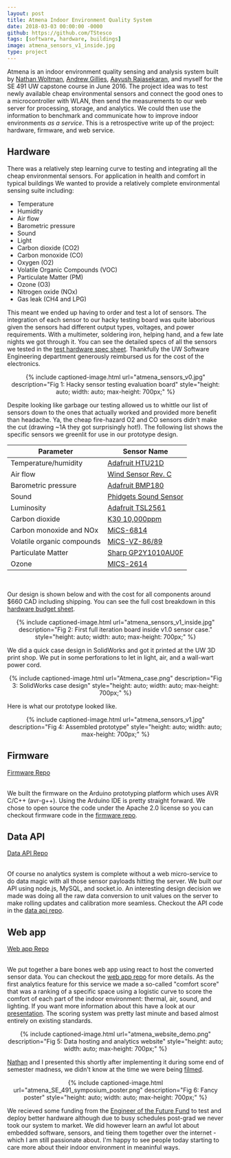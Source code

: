 ```yaml
---
layout: post
title: Atmena Indoor Environment Quality System
date: 2018-03-03 00:00:00 -0000
github: https://github.com/TStesco
tags: [software, hardware, buildings]
image: atmena_sensors_v1_inside.jpg
type: project
---
```

Atmena is an indoor environment quality sensing and analysis system built by [Nathan Woltman][Nathan], [Andrew Gillies][Andrew], [Aayush Rajasekaran][Aayush], and myself for the SE 491 UW capstone course in June 2016. The project idea was to test newly available cheap environmental sensors and connect the good ones to a microcontroller with WLAN, then send the measurements to our web server for processing, storage, and analytics. We could then use the information to benchmark and communicate how to improve indoor environments _as a service_. This is a retrospective write up of the project: hardware, firmware, and web service.

## Hardware

There was a relatively step learning curve to testing and integrating all the cheap environmental sensors. For application in health and comfort in typical buildings We wanted to provide a relatively complete environmental sensing suite including:

* Temperature
* Humidity
* Air flow
* Barometric pressure
* Sound
* Light
* Carbon dioxide (CO2)
* Carbon monoxide (CO)
* Oxygen (O2)
* Volatile Organic Compounds (VOC)
* Particulate Matter (PM)
* Ozone (O3)
* Nitrogen oxide (NOx)
* Gas leak (CH4 and LPG)

This meant we ended up having to order and test a lot of sensors. The integration of each sensor to our hacky testing board was quite laborious given the sensors had different output types, voltages, and power requirements. With a multimeter, soldering iron, helping hand, and a few late nights we got through it. You can see the detailed specs of all the sensors we tested in the [test hardware spec sheet][Atmena_Test_Hardware_Specs]. Thankfully the UW Software Engineering department generously reimbursed us for the cost of the electronics.

<div style="text-align: center;">
{% include captioned-image.html url="atmena_sensors_v0.jpg" description="Fig 1: Hacky sensor testing evaluation board" style="height: auto; width: auto; max-height: 700px;" %}
</div>

Despite looking like garbage our testing allowed us to whittle our list of sensors down to the ones that actually worked and provided more benefit than headache. Ya, the cheap fire-hazard  O2 and CO sensors didn't make the cut (drawing ~1A they got surprisingly hot!). The following list shows the specific sensors we greenlit for use in our prototype design. 


| Parameter | Sensor Name |
| --- | --- |
| Temperature/humidity | [Adafruit HTU21D][AdaHTU21D] |
| Air flow | [Wind Sensor Rev. C][wind_sensor] |
| Barometric pressure | [Adafruit BMP180][barometer] |
| Sound | [Phidgets Sound Sensor][sound_sensor] |
| Luminosity | [Adafruit TSL2561][AdaTSL2561] |
| Carbon dioxide | [K30 10,000ppm][k30] |
| Carbon monoxide and NOx| [MiCS-6814][gas_multi] |
| Volatile organic compounds | [MiCS-VZ-86/89][MiCS-VZ-86_89]|
| Particulate Matter | [Sharp GP2Y1010AU0F][Sharp_GP2Y1010AU0F]|
| Ozone | [MICS-2614][MICS-2614] |

<br>

Our design is shown below and with the cost for all components around $660 CAD including shipping. You can see the full cost breakdown in this [hardware budget sheet][Atmena_Hardware_Cost_v1].

<div style="text-align: center;">
{% include captioned-image.html url="atmena_sensors_v1_inside.jpg" description="Fig 2: First full iteration board inside v1.0 sensor case." style="height: auto; width: auto; max-height: 700px;" %}
</div>

We did a quick case design in SolidWorks and got it printed at the UW 3D print shop. We put in some perforations to let in light, air, and a wall-wart power cord.

<div style="text-align: center;">
{% include captioned-image.html url="Atmena_case.png" description="Fig 3: SolidWorks case design" style="height: auto; width: auto; max-height: 700px;" %}
</div>

Here is what our prototype looked like.

<div style="text-align: center;">
{% include captioned-image.html url="atmena_sensors_v1.jpg" description="Fig 4: Assembled prototype" style="height: auto; width: auto; max-height: 700px;" %}
</div>

## Firmware
<div class="page-links">
<a class="btn btn-secondary" href="https://github.com/TStesco/IEQ-firmware">Firmware Repo</a>
</div>
<br>

We built the firmware on the Arduino prototyping platform which uses AVR C/C++ (avr-g++). Using the Arduino IDE is pretty straight forward. We chose to open source the code under the Apache 2.0 license so you can checkout firmware code in the [firmware repo][firmware-repo].

## Data API
<div class="page-links">
<a class="btn btn-secondary" href="https://github.com/TStesco/IEQ-data-api">Data API Repo</a>
</div>
<br>

Of course no analytics system is complete without a web micro-service to do data magic with all those sensor  payloads hitting the server. We built our API using node.js, MySQL, and socket.io. An interesting design decision we made was doing all the raw data conversion to unit values on the server to make rolling updates and calibration more seamless. Checkout the API code in the [data api repo][data-api-repo].

## Web app
<div class="page-links">
<a class="btn btn-secondary" href="https://github.com/TStesco/IEQ-web-app">Web app Repo</a>
</div>
<br>

We put together a bare bones web app using react to host the converted sensor data. You can checkout the [web app repo][web-app-repo] for more details. As the first analytics feature for this service we made a so-called "comfort score" that was a ranking of a specific space using a logistic curve to score the comfort of each part of the indoor environment: thermal, air, sound, and lighting. If you want more information about this have a look at our [presentation][presentation]. The scoring system was pretty last minute and based almost entirely on existing standards.

<div style="text-align: center;">
{% include captioned-image.html url="atmena_website_demo.png" description="Fig 5: Data hosting and analytics website" style="height: auto; width: auto; max-height: 700px;" %}
</div>

[Nathan][Nathan] and I presented this shortly after implementing it during some end of semester madness, we didn't know at the time we were being [filmed][video].

<div style="text-align: center;">
{% include captioned-image.html url="atmena_SE_491_symposium_poster.png" description="Fig 6: Fancy poster" style="height: auto; width: auto; max-height: 700px;" %}
</div>

We recieved some funding from the [Engineer of the Future Fund][eng_trust] to test and deploy better hardware although due to busy schedules post-grad we never took our system to market. We did however learn an awful lot about embedded software, sensors, and tieing them together over the internet - which I am still passionate about. I'm happy to see people today starting to care more about their indoor environment in meaninful ways.


[Aayush]: https://www.collinsdictionary.com/dictionary/english/snazziest
[Andrew]: http://www.dictionary.com/browse/snazzy
[Nathan]: https://www.linkedin.com/in/nathanwoltman/
[Atmena_Test_Hardware_Specs]: https://drive.google.com/open?id=1YJKtf_jAYaNDfUoqoyyPnKs6_yJytHAj1Hm8VMwupms
[Atmena_Hardware_Cost_v1]: https://drive.google.com/open?id=1Jo_asX08Kf-6O257cMALV113JxQAkhwK9KC1dQ3DEPA
[video]: https://www.youtube.com/watch?v=Mk-zCwmBx0Y&index=14&list=PLRqQHlx1JrKzbsgF6DaRSHzECsmkHI_i6
[presentation]: https://drive.google.com/open?id=1N_x6zPVfMs_4S7p16iuxsmsBSp5xF5yKJgJ7vAKGiOM
[firmware-repo]: https://github.com/TStesco/IEQ-firmware
[data-api-repo]: https://github.com/TStesco/IEQ-data-api
[web-app-repo]: https://github.com/TStesco/IEQ-web-app
[AdaHTU21D]: https://www.adafruit.com/product/1899
[AdaTSL2561]:https://www.adafruit.com/product/439
[wind_sensor]: https://moderndevice.com/product/wind-sensor/
[barometer]:https://www.adafruit.com/product/1603
[sound_sensor]:https://www.robotshop.com/ca/en/phidgets-sound-sensor.html
[gas_multi]: https://www.robotshop.com/ca/en/grove-multichannel-gas-sensor.html
[k30]: https://www.co2meter.com/products/k-30-co2-sensor-module
[MICS-2614]: https://aqicn.org/air/view/sensor/spec/o3.sgx-mics2614.pdf
[Sharp_GP2Y1010AU0F]: https://www.robotshop.com/ca/en/dust-sensor.html
[MiCS-VZ-86_89]: https://www.cdiweb.com/datasheets/e2v/Datasheet%20MiCS-VZ-86%20and%20VZ-89%20rev%203.pdf
[eng_trust]: https://uwaterloo.ca/engineering/entrepreneurship/funding/engineer-future-trust